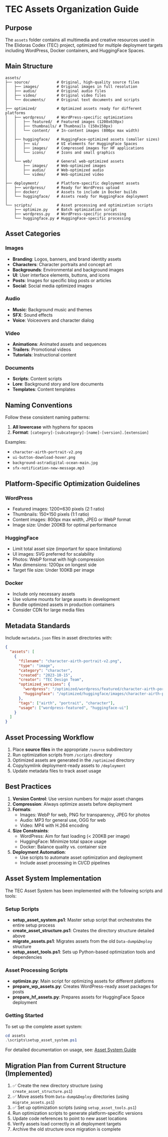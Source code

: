 # TEC Assets Organization Guide

## Purpose
The `assets` folder contains all multimedia and creative resources used in The Elidoras Codex (TEC) project, optimized for multiple deployment targets including WordPress, Docker containers, and HuggingFace Spaces.

## Main Structure

```
assets/
├── source/            # Original, high-quality source files
│   ├── images/        # Original images in full resolution
│   ├── audio/         # Original audio files
│   ├── video/         # Original video files
│   └── documents/     # Original text documents and scripts
│
├── optimized/         # Optimized assets ready for different platforms
│   ├── wordpress/     # WordPress-specific optimizations
│   │   ├── featured/  # Featured images (1200x630px)
│   │   ├── thumbnails/ # Thumbnails (150x150px)
│   │   └── content/   # In-content images (800px max width)
│   │
│   ├── huggingface/   # HuggingFace-optimized assets (smaller sizes)
│   │   ├── ui/        # UI elements for HuggingFace Spaces
│   │   ├── images/    # Compressed images for HF applications
│   │   └── icons/     # Icons and small graphics
│   │
│   └── web/           # General web-optimized assets
│       ├── images/    # Web-optimized images
│       ├── audio/     # Web-optimized audio
│       └── video/     # Web-optimized video
│
├── deployment/        # Platform-specific deployment assets
│   ├── wordpress/     # Ready for WordPress upload
│   ├── docker/        # Assets to include in Docker builds
│   └── huggingface/   # Assets ready for HuggingFace deployment
│
└── scripts/           # Asset processing and optimization scripts
    ├── optimize.py    # Batch optimization script
    ├── wordpress.py   # WordPress-specific processing
    └── huggingface.py # HuggingFace-specific processing
```

## Asset Categories

### Images
- **Branding**: Logos, banners, and brand identity assets
- **Characters**: Character portraits and concept art
- **Backgrounds**: Environmental and background images
- **UI**: User interface elements, buttons, and icons
- **Posts**: Images for specific blog posts or articles
- **Social**: Social media optimized images

### Audio
- **Music**: Background music and themes
- **SFX**: Sound effects
- **Voice**: Voiceovers and character dialog

### Video
- **Animations**: Animated assets and sequences
- **Trailers**: Promotional videos
- **Tutorials**: Instructional content

### Documents
- **Scripts**: Content scripts
- **Lore**: Background story and lore documents
- **Templates**: Content templates

## Naming Conventions

Follow these consistent naming patterns:

1. **All lowercase** with hyphens for spaces
2. **Format**: `[category]-[subcategory]-[name]-[version].[extension]`

Examples:
- `character-airth-portrait-v2.png`
- `ui-button-download-hover.png`
- `background-astradigital-ocean-main.jpg`
- `sfx-notification-new-message.mp3`

## Platform-Specific Optimization Guidelines

### WordPress
- Featured images: 1200×630 pixels (2:1 ratio)
- Thumbnails: 150×150 pixels (1:1 ratio)
- Content images: 800px max width, JPEG or WebP format
- Image size: Under 200KB for optimal performance

### HuggingFace
- Limit total asset size (important for space limitations)
- UI images: SVG preferred for scalability
- Photos: WebP format with high compression
- Max dimensions: 1200px on longest side
- Target file size: Under 100KB per image

### Docker
- Include only necessary assets
- Use volume mounts for large assets in development
- Bundle optimized assets in production containers
- Consider CDN for large media files

## Metadata Standards
Include `metadata.json` files in asset directories with:

```json
{
  "assets": [
    {
      "filename": "character-airth-portrait-v2.png",
      "type": "image",
      "category": "character",
      "created": "2023-10-15",
      "creator": "TEC Design Team",
      "optimized_versions": {
        "wordpress": "/optimized/wordpress/featured/character-airth-portrait-v2.jpg",
        "huggingface": "/optimized/huggingface/images/character-airth-portrait-v2.webp"
      },
      "tags": ["airth", "portrait", "character"],
      "usage": ["wordpress-featured", "huggingface-ui"]
    }
  ]
}
```

## Asset Processing Workflow

1. Place **source files** in the appropriate `/source` subdirectory
2. Run optimization scripts from `/scripts` directory
3. Optimized assets are generated in the `/optimized` directory
4. Copy/symlink deployment-ready assets to `/deployment`
5. Update metadata files to track asset usage

## Best Practices

1. **Version Control**: Use version numbers for major asset changes
2. **Compression**: Always optimize assets before deployment
3. **Formats**:
   - Images: WebP for web, PNG for transparency, JPEG for photos
   - Audio: MP3 for general use, OGG for web
   - Video: MP4 with H.264 encoding
4. **Size Constraints**:
   - WordPress: Aim for fast loading (< 200KB per image)
   - HuggingFace: Minimize total space usage
   - Docker: Balance quality vs. container size
5. **Deployment Automation**:
   - Use scripts to automate asset optimization and deployment
   - Include asset processing in CI/CD pipelines

## Asset System Implementation

The TEC Asset System has been implemented with the following scripts and tools:

### Setup Scripts

- **setup_asset_system.ps1**: Master setup script that orchestrates the entire setup process
- **create_asset_structure.ps1**: Creates the directory structure detailed above
- **migrate_assets.ps1**: Migrates assets from the old `Data-dump&Deploy` structure
- **setup_asset_tools.ps1**: Sets up Python-based optimization tools and dependencies

### Asset Processing Scripts

- **optimize.py**: Main script for optimizing assets for different platforms
- **prepare_wp_assets.py**: Creates WordPress-ready asset packages for posts
- **prepare_hf_assets.py**: Prepares assets for HuggingFace Space deployment

### Getting Started

To set up the complete asset system:

```powershell
cd assets
.\scripts\setup_asset_system.ps1
```

For detailed documentation on usage, see: [Asset System Guide](../docs/asset_system_guide.md)

## Migration Plan from Current Structure (Implemented)

1. ✅ Create the new directory structure (using `create_asset_structure.ps1`)
2. ✅ Move assets from `Data-dump&Deploy` directories (using `migrate_assets.ps1`)
3. ✅ Set up optimization scripts (using `setup_asset_tools.ps1`)
4. Run optimization scripts to generate platform-specific versions
5. Update code references to point to new asset locations
6. Verify assets load correctly in all deployment targets
7. Archive the old structure once migration is complete
